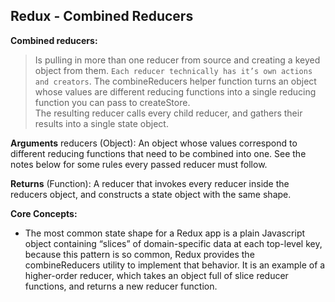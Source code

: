 ## Redux - Combined Reducers

**Combined reducers:** 
 > Is pulling in more than one reducer from source and creating a keyed object from them. `Each reducer technically has it’s own actions and creators`.
 > The combineReducers helper function turns an object whose values are different reducing functions into a single reducing function you can pass to createStore.  
 > The resulting reducer calls every child reducer, and gathers their results into a single state object.  

**Arguments**
reducers (Object): An object whose values correspond to different reducing functions that need to be combined into one. See the notes below for some rules every passed reducer must follow.

**Returns**
(Function): A reducer that invokes every reducer inside the reducers object, and constructs a state object with the same shape.

**Core Concepts:**
- The most common state shape for a Redux app is a plain Javascript object containing “slices” of domain-specific data at each top-level key, because this pattern is so common, Redux provides the combineReducers utility to implement that behavior. It is an example of a higher-order reducer, which takes an object full of slice reducer functions, and returns a new reducer function.
